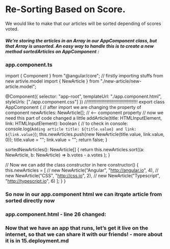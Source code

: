 # Re-Sorting Based on Score.

We would like to make that our articles will be sorted depending of scores voted.

##### We’re storing the articles in an Array in our AppComponent class, but that Array is unsorted. An easy way to handle this is to create a new method sortedArticles on AppComponent :

### app.component.ts

import { Component } from "@angular/core";
// firstly importing stuffs from new artivle.model
import { NewArticle } from "./new-article/new-article.model";

@Component({
selector: "app-root",
templateUrl: "./app.component.html",
styleUrls: ["./app.component.css"]
})
//!!!!!!!!!!!!!!!!!!!!!!!!!!!!!!!!!!!!!!!
export class AppComponent {
// after import we are changing the property of component
newArticles: NewArticle[]; // <-- component property
// now we need this part of code changed a little
addArticle(title: HTMLInputElement, link: HTMLInputElement): boolean {
// to check in console:
console.log(`Adding article title: ${title.value} and link: ${link.value}`);
this.newArticles.push(new NewArticle(title.value, link.value, 0));
title.value = "";
link.value = "";
return false;
}

<!-- // to sort articles we can add the sortedNewArticles method by using simple sort method -->

sortedNewArticles(): NewArticle[] {
return this.newArticles.sort((a: NewArticle, b: NewArticle) => b.votes - a.votes
);
}

// Now we can add the class constructor in here
constructor() {
this.newArticles = [
// new NewArticle("Angular", "http://angular.io", 4),
// new NewArticle("CSS", "http://css.io", 2),
// new NewArticle("Typescript", "http://typescript.io", 6)
];
}
}

### So now in our app.component html we can itrqate article from sorted directly now

### app.component.html - line 26 changed:

<div class="ui grid posts">
  <!-- Now we can change the *ngFor function as form
  *ngFor="let newArticle of NewArticles" to as below-->
  <app-new-article
    *ngFor="let newArticle of sortedNewArticles"
    [newArticle]="newArticle"
  >
  </app-new-article>
</div>

### Now that we have an app that runs, let’s get it live on the internet, so that we can share it with our friends! - more about it is in 15.deployment.md
